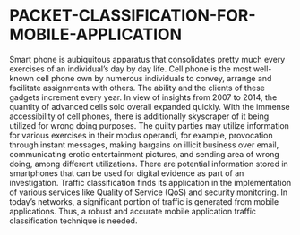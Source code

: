 # PACKET-CLASSIFICATION-FOR-MOBILE-APPLICATION
Smart phone is aubiquitous apparatus that consolidates pretty much every exercises of
an individual’s day by day life. Cell phone is the most well-known cell phone own by
numerous individuals to convey, arrange and facilitate assignments with others. The
ability and the clients of these gadgets increment every year. In view of insights from 2007
to 2014, the quantity of advanced cells sold overall expanded quickly. With the immense
accessibility of cell phones, there is additionally skyscraper of it being utilized for wrong
doing purposes. The guilty parties may utilize information for various exercises in their
modus operandi, for example, provocation through instant messages, making bargains
on illicit business over email, communicating erotic entertainment pictures, and sending
area of wrong doing, among different utilizations. There are potential information stored
in smartphones that can be used for digital evidence as part of an investigation. Traffic
classification finds its application in the implementation of various services like Quality of
Service (QoS) and security monitoring. In today’s networks, a significant portion of traffic
is generated from mobile applications. Thus, a robust and accurate mobile application
traffic classification technique is needed.
